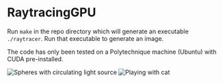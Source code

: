 # RaytracingGPU

Run `make` in the repo directory which will generate an executable `./raytracer`. Run that executable to generate an image.

The code has only been tested on a Polytechnique machine (Ubuntu) with CUDA pre-installed.

![Spheres with circulating light source](gif/sphere.gif)
![Playing with cat](gif/cat.gif)
